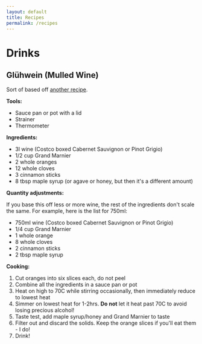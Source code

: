 ```yaml
---
layout: default
title: Recipes
permalink: /recipes
---
```


# Drinks

## Glühwein (Mulled Wine)

Sort of based off [another recipe](https://www.gimmesomeoven.com/mulled-wine-recipe/).

**Tools:**

- Sauce pan or pot with a lid
- Strainer
- Thermometer

**Ingredients:**

* 3l wine (Costco boxed Cabernet Sauvignon or Pinot Grigio)
* 1/2 cup Grand Marnier
* 2 whole oranges
* 12 whole cloves
* 3 cinnamon sticks
* 8 tbsp maple syrup (or agave or honey, but then it's a different amount)

**Quantity adjustments:**

If you base this off less or more wine, the rest of the ingredients don't scale the same. For example, here is the list for 750ml:

* 750ml wine (Costco boxed Cabernet Sauvignon or Pinot Grigio)
* 1/4 cup Grand Marnier
* 1 whole orange
* 8 whole cloves
* 2 cinnamon sticks
* 2 tbsp maple syrup

**Cooking:**

1. Cut oranges into six slices each, do not peel
1. Combine all the ingredients in a sauce pan or pot
1. Heat on high to 70C while stirring occasionally, then immediately reduce to lowest heat
1. Simmer on lowest heat for 1-2hrs. **Do not** let it heat past 70C to avoid losing precious alcohol!
1. Taste test, add maple syrup/honey and Grand Marnier to taste
1. Filter out and discard the solids. Keep the orange slices if you'll eat them - I do!
1. Drink!